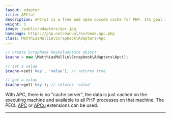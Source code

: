 ```yaml
---
layout: adapter
title: APC(u)
description: APC(u) is a free and open opcode cache for PHP. Its goal is to provide a free, open, and robust framework for caching and optimizing PHP intermediate code.
weight: 3
image: /public/adapters/apc.jpg
homepage: https://php.net/manual/en/book.apc.php
class: MatthiasMullie\Scrapbook\Adapters\Apc
---
```


```php
// create Scrapbook KeyValueStore object
$cache = new \MatthiasMullie\Scrapbook\Adapters\Apc();

// set a value
$cache->set('key', 'value'); // returns true

// get a value
$cache->get('key'); // returns 'value'
```

With APC, there is no "cache server", the data is just cached on the executing
machine and available to all PHP processes on that machine. The PECL
[APC](https://pecl.php.net/package/APC) or [APCu](https://pecl.php.net/package/APCu)
extensions can be used.

<hr class="sep20">
